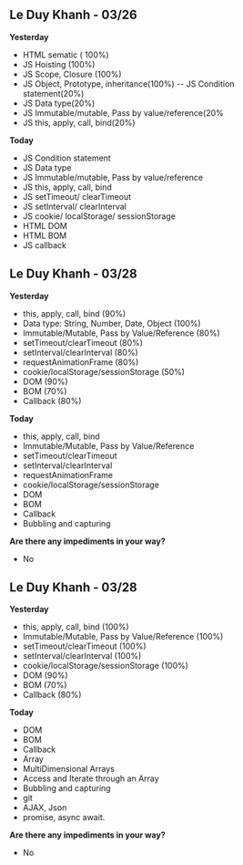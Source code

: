 ## Le Duy Khanh - 03/26

**Yesterday**

- HTML sematic ( 100%)
- JS Hoisting (100%)
- JS Scope, Closure (100%)
- JS Object, Prototype, inheritance(100%)
  -- JS Condition statement(20%)
- JS Data type(20%)
- JS Immutable/mutable, Pass by value/reference(20%
- JS this, apply, call, bind(20%)

**Today**

- JS Condition statement
- JS Data type
- JS Immutable/mutable, Pass by value/reference
- JS this, apply, call, bind
- JS setTimeout/ clearTimeout
- JS setInterval/ clearInterval
- JS cookie/ localStorage/ sessionStorage
- HTML DOM
- HTML BOM
- JS callback

## Le Duy Khanh - 03/28

**Yesterday**

- this, apply, call, bind (90%)
- Data type: String, Number, Date, Object (100%)
- Immutable/Mutable, Pass by Value/Reference (80%)
- setTimeout/clearTimeout (80%)
- setInterval/clearInterval (80%)
- requestAnimationFrame (80%)
- cookie/localStorage/sessionStorage (50%)
- DOM (90%)
- BOM (70%)
- Callback (80%)

**Today**

- this, apply, call, bind
- Immutable/Mutable, Pass by Value/Reference
- setTimeout/clearTimeout
- setInterval/clearInterval
- requestAnimationFrame
- cookie/localStorage/sessionStorage
- DOM
- BOM
- Callback
- Bubbling and capturing

**Are there any impediments in your way?**

- No

## Le Duy Khanh - 03/28

**Yesterday**

- this, apply, call, bind (100%)
- Immutable/Mutable, Pass by Value/Reference (100%)
- setTimeout/clearTimeout (100%)
- setInterval/clearInterval (100%)
- cookie/localStorage/sessionStorage (100%)
- DOM (90%)
- BOM (70%)
- Callback (80%)

**Today**

- DOM
- BOM
- Callback
- Array
- MultiDimensional Arrays
- Access and Iterate through an Array
- Bubbling and capturing
- git
- AJAX, Json
- promise, async await.

**Are there any impediments in your way?**

- No
